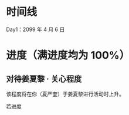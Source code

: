 # 时间线

Day1：2099 年 4 月 6 日


# 进度（满进度均为 100%）

## 对待姜夏黎 · 关心程度

该程度将在你（夏严奎）于姜夏黎进行活动时上升。

<!--PLACE HOLDER-->

若进度